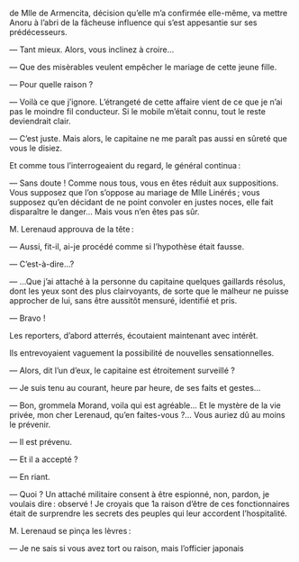 de Mlle de Armencita, décision qu’elle m’a confirmée elle-même, va mettre Anoru à l’abri de la fâcheuse influence qui s’est appesantie sur ses prédécesseurs.

— Tant mieux. Alors, vous inclinez à croire…

— Que des misèrables veulent empêcher le mariage de cette jeune fille.

— Pour quelle raison ?

— Voilà ce que j’ignore. L’étrangeté de cette affaire vient de ce que je n’ai
pas le moindre fil conducteur. Si le mobile m’était connu, tout le reste
deviendrait clair.

— C’est juste. Mais alors, le capitaine ne me paraît pas aussi en sûreté que vous le disiez.

Et comme tous l’interrogeaient du regard, le général continua :

— Sans doute ! Comme nous tous, vous en êtes réduit aux suppositions. Vous
supposez que l’on s’oppose au mariage de Mlle Linérés ; vous supposez qu’en
décidant de ne point convoler en justes noces, elle fait disparaître le danger… Mais vous n’en êtes pas sûr.

M. Lerenaud approuva de la tête :

— Aussi, fit-il, ai-je procédé comme si l’hypothèse était fausse.

— C’est-à-dire…?

— …Que j’ai attaché à la personne du capitaine quelques gaillards résolus, dont les yeux sont des plus clairvoyants, de sorte que le malheur ne puisse
approcher de lui, sans être aussitôt mensuré, identifié et pris.

— Bravo !

Les reporters, d’abord atterrés, écoutaient maintenant avec intérêt.

Ils entrevoyaient vaguement la possibilité de nouvelles sensationnelles.

— Alors, dit l’un d’eux, le capitaine est étroitement surveillé ?

— Je suis tenu au courant, heure par heure, de ses faits et gestes…

— Bon, grommela Morand, voila qui est agréable… Et le mystère de la vie privée, mon cher Lerenaud, qu’en faites-vous ?… Vous auriez dû au moins le prévenir.

— Il est prévenu.

— Et il a accepté ?

— En riant.

— Quoi ?  Un attaché militaire consent à être espionné, non, pardon, je
voulais dire : observé ! Je croyais que 1a raison d’être de ces fonctionnaires
était de surprendre les secrets des peuples qui leur accordent l’hospitalité.

M. Lerenaud se pinça les lèvres :

— Je ne sais si vous avez tort ou raison, mais l’officier japonais
